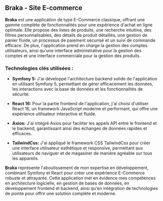 ## Braka - Site E-commerce

**Braka** est une application de type E-Commerce classique, offrant une gamme complète de fonctionnalités pour une expérience d'achat en ligne optimale. Elle propose des listes de produits, une recherche intuitive, des filtres personnalisables, des détails de produit détaillés, une gestion de panier fluide, un processus de paiement sécurisé et un suivi de commande efficace. De plus, l'application prend en charge la gestion des comptes utilisateurs, ainsi qu'une interface administrative pour la gestion des comptes et une interface commerciale pour la gestion des produits.

### Technologies clés utilisées :

- **Symfony 5:** J'ai développé l'architecture backend solide de l'application en utilisant Symfony 5, permettant de gérer efficacement les données, les interactions avec la base de données et les fonctionnalités de sécurité.

- **React 16:** Pour la partie frontend de l'application, j'ai choisi d'utiliser React 16, un framework JavaScript moderne et performant, qui offre une expérience utilisateur interactive et fluide.

- **Axios:** J'ai intégré Axios pour faciliter les appels API entre le frontend et le backend, garantissant ainsi des échanges de données rapides et efficaces.

- **TailwindCss:** J'ai appliqué le framework CSS TailwindCss pour créer une interface utilisateur esthétique et responsive, permettant aux utilisateurs de naviguer et de magasiner de manière agréable sur tous les appareils.

**Braka** représente l'aboutissement de mon expertise en développement, combinant Symfony et React pour créer une expérience E-Commerce robuste et attrayante. Cette application met en évidence mes compétences en architecture logicielle, en gestion de bases de données, en développement frontend et backend, ainsi qu'en intégration de technologies de pointe pour offrir une solution complète et moderne.

